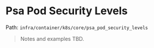 # Psa Pod Security Levels

Path: `infra/container/k8s/core/psa_pod_security_levels`

> Notes and examples TBD.

